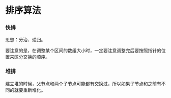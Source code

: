 # 排序算法

### 快排

思想：分治、递归。

要注意的是，在调整某个区间的数组大小时，一定要注意调整完后要按照指针的位置来区分交换的顺序。

### 堆排

建立堆的时候，父节点和两个子节点可能都有交换过，所以如果子节点和之前有不同的就要重新堆化。